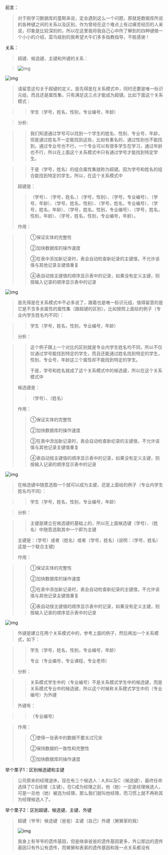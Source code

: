 前言：

> 对于刚学习数据库的童鞋来说，定会遇到这么一个问题，那就是数据库所说的各种键之间的关系以及区别，作为曾经在这个难点上有过痛苦经历的人来说，印象是比较深刻的，所以在这里我将我自己心中所了解到的四种键做一个小小的介绍，菜鸟级别的我希望大牛们多多指教指导，不胜感谢！

 

关系：

 

> 超键、候选键、主键和外键的关系：  

>  ![img](https://img-blog.csdn.net/20171011150826213)

 

 

![img](https://img-blog.csdn.net/20171011111551616)

> 请留意这句关于超键的定义，首先得是在关系模式中，同时还要是唯一标识元组，而且还是属性集，只有满足这三点才能成为超键。比如下面这个关系模式：

> > 学生（学号，姓名，性别，专业编号，年龄）

> 分析:

> > 我们知道通过学号可以找到一个学生的姓名、性别、专业号、年龄，但是通过姓名不一定能找到这些，比如有重名的，通过性别也不能找到，通过专业号也不行，一个专业可以有很多学生在学习，通过年龄也不行，所以在上面这个关系模式中只有通过学号才能找到特定学生。

> > 于是（学号，姓名）的组合属性集就称为超键。因为学号和姓名的组合能找到特定的学生。所以，在这个关系模式中
>
> 超键是：
>
> > （学号）、（学号，姓名、）（学号，性别）、（学号，专业编号）、（学号，年龄）、（学号，姓名，性别）、（学号，姓名，专业编号）、（学号，姓名，年龄）、（学号，姓名，性别，专业编号）、（学号，姓名，性别，年龄）、（学号，姓名，性别，专业编号，年龄）。
>
> 作用：

> > ①保证实体的完整性
> >
> > ②加快数据库的操作速度
> >
> > ③在表中添加新记录时，表会自动检查新纪录的主键值，不允许该值与其他记录主键值重复
> >
> > ④表自动按主键值的顺序显示表中的记录，如果没有定义主键，则按输入记录的顺序显示表中的记录

>  

![img](https://img-blog.csdn.net/20171011112008334)

> 首先得是在关系模式中不必多说了，跟着也是唯一标识元组，值得留意的是它是不含多余属性的属性集（跟超键的区别）。比如按照上面给的例子（专业内学生姓名均不同）：

> > 学生（学号，姓名，性别，专业编号，年龄）
>
> 分析：

> > 这个例子跟上一个对比的区别就是专业内学生姓名均不同，所以不仅仅通过学号能找到特定的学生，而且还能通过姓名找到特定的学生，性别、专业号、年龄这三个属性却不能找到特定的学生。
> >
> > 于是，学号和姓名就成了这个关系模式中的候选键，所以在这个关系模式中
>
> 候选键是：
>
> > （学号）、（姓名）
>
> 作用：
>
> > ①保证实体的完整性
> >
> > ②加快数据库的操作速度
> >
> > ③在表中添加新记录时，表会自动检查新纪录的主键值，不允许该值与其他记录主键值重复
> >
> > ④表自动按主键值的顺序显示表中的记录，如果没有定义主键，则按输入记录的顺序显示表中的记录
> >
> >  

![img](https://img-blog.csdn.net/20171011113404832)

> 在候选键中随意选取一个就可以成为主键，还是上面给的例子（专业内学生姓名均不同）：

> > 学生（学号，姓名，性别，专业编号，年龄）

> 分析：

> > 主键是建立在候选键的基础上的，所以在上面候选键（学号）、（姓名）中随意选取其中一个即为主键
>
> 主键是：（学号）或者（姓名）或者（学号，姓名）{说明：（学号，姓名）这是一个联合主键}
>
> 作用：

> > ①保证实体的完整性
> >
> > ②加快数据库的操作速度
> >
> > ③在表中添加新记录时，表会自动检查新纪录的主键值，不允许该值与其他记录主键值重复
> >
> > ④表自动按主键值的顺序显示表中的记录，如果没有定义主键，则按输入记录的顺序显示表中的记录

> >  
> >
> >  

![img](https://img-blog.csdn.net/20171011142032305)

> 外键是建立在两个关系模式中的，参考上面的例子，然后再加一个关系模式，如下：

> > 学生（学号，姓名，性别，专业编号，年龄）
> >
> > 专业（专业编号，专业课程，专业老师）
>
> 分析：

> > 关系模式学生中的（专业编号）不是关系模式学生中的候选键，而是关系模式专业中的候选键，所以这个时候称关系模式学生中的（专业编号）为外键
>
> 外键有：

> > （专业编号）

> 作用：
>
> > ①使得一张表中的数据不要太过冗余
> >
> > ②保持数据的一致性和完整性
> >
> > ③加快数据库的操作速度
> >
> >  

举个栗子1：区别候选键和主键

> 公司原来的经理退休，现在有三个候选人：A,B以及C（候选键），最终任命选择了C当经理（主键）。在C成为经理之前，他（她）一定是经理候选人，可是一旦他（她）被选为经理，那么我们就叫他经理，而习惯上就不再称其为经理候选人了。

举个栗子2：区别超键、候选键、主键、外键

> 超键（爷爷）候选键（爸爸）主键（自己）外键（舅舅家的我）
>
> **![img](https://img-blog.csdn.net/20171011155922189)**
>
> 我身上有爷爷的遗传基因，但是继承爸爸的遗传基因更多，外公那边的遗传基因只有外公有遗传，而舅舅和表弟的遗传基因和我一点关系都没有

 